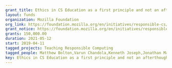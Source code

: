 ```yaml
---
grant_title: Ethics in CS Education as a first principle and not an afterthought
layout: funds
organization: Mozilla Foundation
org_link: https://foundation.mozilla.org/en/initiatives/responsible-cs/
grant_notice: https://foundation.mozilla.org/en/initiatives/responsible-cs/winners/
grants: 150,000.00
duration: 2021-05-12
start: 2019-04-11
tagged_projects: Teaching Responsible Computing
tagged_people: Matthew Bolton,Varun Chandola,Kenneth Joseph,Jonathan Manes,Atri Rudra,Mark Shepard,<a href = 'https://cse.buffalo.edu/~hartloff/index.html' target='_blank'>Jesse Hartloff</a>,<a href = 'https://cse.buffalo.edu/~mhertz/' target='_blank'>Matthew Hertz</a>,<a href = 'https://nsr.cse.buffalo.edu/?page_id=272' target='_blank'>Steve Ko</a>,<a href = 'https://cse.buffalo.edu/~jwinikus/' target='_blank'>Jennifer Winikus</a>,<a href = 'https://cse.buffalo.edu/faculty/atri/' target='_blank'>Atri Rudra</a>&nbsp;(<i>Principal Investigator</i>)
key: Ethics in CS Education as a first principle and not an afterthought
---
```


